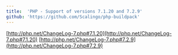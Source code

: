 ```yaml
---
title:	'PHP - Support of versions 7.1.20 and 7.2.9'
github: 'https://github.com/Scalingo/php-buildpack'
---
```


[http://php.net/ChangeLog-7.php#7.1.20](http://php.net/ChangeLog-7.php#7.1.20)
[http://php.net/ChangeLog-7.php#7.2.9](http://php.net/ChangeLog-7.php#7.2.9)
